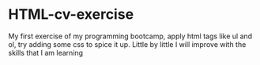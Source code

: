 # HTML-cv-exercise
My first exercise of my programming bootcamp, apply html tags like ul and ol, try adding some css to spice it up.  Little by little I will improve with the skills that I am learning
